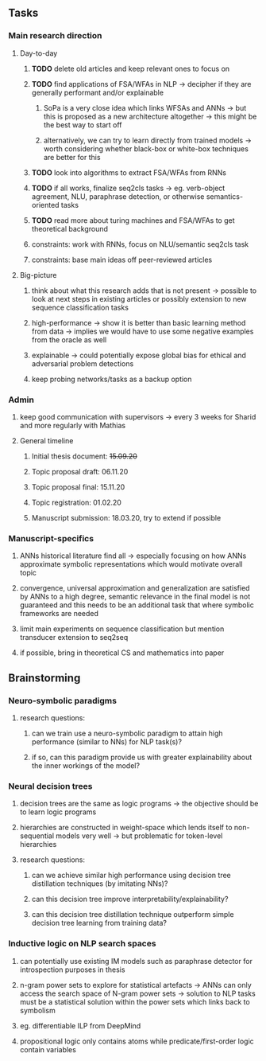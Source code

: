 Tasks
-----

### Main research direction

1.  Day-to-day

    1.  **TODO** delete old articles and keep relevant ones
        to focus on

    2.  **TODO** find applications of FSA/WFAs in NLP -\>
        decipher if they are generally performant and/or explainable

        1.  SoPa is a very close idea which links WFSAs and ANNs -\> but
            this is proposed as a new architecture altogether -\> this
            might be the best way to start off

        2.  alternatively, we can try to learn directly from trained
            models -\> worth considering whether black-box or white-box
            techniques are better for this

    3.  **TODO** look into algorithms to extract FSA/WFAs
        from RNNs

    4.  **TODO** if all works, finalize seq2cls tasks -\> eg.
        verb-object agreement, NLU, paraphrase detection, or otherwise
        semantics-oriented tasks

    5.  **TODO** read more about turing machines and FSA/WFAs
        to get theoretical background

    6.  constraints: work with RNNs, focus on NLU/semantic seq2cls task

    7.  constraints: base main ideas off peer-reviewed articles

2.  Big-picture

    1.  think about what this research adds that is not present -\>
        possible to look at next steps in existing articles or possibly
        extension to new sequence classification tasks

    2.  high-performance -\> show it is better than basic learning
        method from data -\> implies we would have to use some negative
        examples from the oracle as well

    3.  explainable -\> could potentially expose global bias for ethical
        and adversarial problem detections

    4.  keep probing networks/tasks as a backup option

### Admin

1.  keep good communication with supervisors -\> every 3 weeks for
    Sharid and more regularly with Mathias

2.  General timeline

    1.  Initial thesis document: ~~15.09.20~~

    2.  Topic proposal draft: 06.11.20

    3.  Topic proposal final: 15.11.20

    4.  Topic registration: 01.02.20

    5.  Manuscript submission: 18.03.20, try to extend if possible

### Manuscript-specifics

1.  ANNs historical literature find all -\> especially focusing on how
    ANNs approximate symbolic representations which would motivate
    overall topic

2.  convergence, universal approximation and generalization are
    satisfied by ANNs to a high degree, semantic relevance in the final
    model is not guaranteed and this needs to be an additional task that
    where symbolic frameworks are needed

3.  limit main experiments on sequence classification but mention
    transducer extension to seq2seq

4.  if possible, bring in theoretical CS and mathematics into paper

Brainstorming
-------------

### Neuro-symbolic paradigms

1.  research questions:

    1.  can we train use a neuro-symbolic paradigm to attain high
        performance (similar to NNs) for NLP task(s)?

    2.  if so, can this paradigm provide us with greater explainability
        about the inner workings of the model?

### Neural decision trees

1.  decision trees are the same as logic programs -\> the objective
    should be to learn logic programs

2.  hierarchies are constructed in weight-space which lends itself to
    non-sequential models very well -\> but problematic for token-level
    hierarchies

3.  research questions:

    1.  can we achieve similar high performance using decision tree
        distillation techniques (by imitating NNs)?

    2.  can this decision tree improve interpretability/explainability?

    3.  can this decision tree distillation technique outperform simple
        decision tree learning from training data?

### Inductive logic on NLP search spaces

1.  can potentially use existing IM models such as paraphrase detector
    for introspection purposes in thesis

2.  n-gram power sets to explore for statistical artefacts -\> ANNs can
    only access the search space of N-gram power sets -\> solution to
    NLP tasks must be a statistical solution within the power sets which
    links back to symbolism

3.  eg. differentiable ILP from DeepMind

4.  propositional logic only contains atoms while predicate/first-order
    logic contain variables
